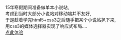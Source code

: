 15年寒假期间准备做单本小说站,<br>
考虑到当时大部分小说站对移动端并不友好,<br>
于是趁着学完html5+css3之后随手把某个小说站扒下来,<br>
用css3的媒体选择器实现了响应式布局....<br>
<a href="https://gaoxiaodiao.github.io/minanfangfa/">点此体验</a>

